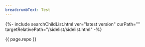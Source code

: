 ```yaml
---
breadcrumbText: Test
---
```


{%- include searchChildList.html ver="latest version" curPath="" targetRelativePath="/sidelist/sidelist.html" -%}

{{ page.repo }}
